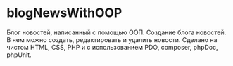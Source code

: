 # blogNewsWithOOP
Блог новостей, написанный с помощью ООП.
Создание блога новостей. В нем можно создать, редактировать и удалить новости. Сделано на чистом HTML, CSS, PHP и с использованием PDO, composer, phpDoc, phpUnit.
